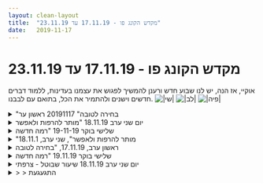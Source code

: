 ```yaml
---
layout: clean-layout
title:  "מקדש הקונג פו - 17.11.19 עד 23.11.19"
date:   2019-11-17
---
```

# מקדש הקונג פו - 17.11.19 עד 23.11.19 
אוקיי, אז הנה, יש לנו שבוע חדש ורענן להמשיך לפגוש את עצמנו בעדינות, ללמוד דברים חדשים וישנים ולהתמיר את הכל, בתואם עם לבבנו. <img src="http://www.timg.co.il/tapuzForum/images/Emo77.gif" alt="|שי|"> <img src="http://www.timg.co.il/tapuzForum/images/Emo23.gif" alt="|לב|"> <img src="http://www.timg.co.il/tapuzForum/images/Emo230.gif" alt="|פיה|">

<details>
                    <summary>"בחירה לטובה" 20191117 ראשון ער</summary>
                    <br> התחלת שיעור 19:40<br> מעבר לנקודה אחרת.תוך  הליכה ,כדאי ללכת טיפה לפני המוביל בסוג הליכות אלו, אני תוהה למה?<br> כשרואים מקום שרוצים עושים קול שרוצים, ושמתקרבים למקום שלא רוצים עושים קול בהתאם.<br> הבאתי את הקושי אחר כך בפני ריב ובועז. <br> לא יצרת הקולות המצחיקים ומשונים, אלא הרצון שלי הוא שלא בהיר. אין מקום שבו ממש ארצה לשבת ואדע זאת.<br>  את ה&#39;לא רוצה&#39; יהיה לי יותר קל אך גם כן מאתגר.<br> וזה ממשיך ליומנה של דנה, כחלק מטיפים של הגשמת היממה, שבו היא שואלת על מה יהיה/ יעשה לה ממש כיף להגשים ביום שיבוא.<br> אני מפחד מהתרגיל הזה וידוע שמה שיוריד אותי ממנו זה החלק של למצוא מה בעצם אני רוצה להגשים ומה יעשה לי כיף. אני מצליח להגיע לרמת הצ&#39;ק ליסט - מה אני צריך לעשות כי צריך, על מנת שזה ירד ממני שיעשה לי נעים.אך זה עוד לא ברמה של ידיעה של רצון בהיר.<br> <br> המשכנו למעגל של שדים, מלאכי חבלה על אדם נורמלי. איך מחבלים לו בערמומיות בחייו.המשכו למאלכים שעושי טוב. ואז קצת הכרנו את המלאכים שלנו החבלנים והיותר נחמדים.<br> מרחב שיעור קונגפו - מרחב שאפשר לטעות ואולי אפילו לנסות לטעות ולהתרגל ל&#39;לא&#39; שהוא לגיטימי לחלוטין.<br> <br> שתי תנועות פנימיות:<br> 1. &#39;בולשיט&#39; איזה מילה טעונה ונפלאה <br> 2. מושלם <br> <br> המשכנו על תנועה של למידה שמזינה את עצמה וגדלה, מין אורגניזם של למידה.<br> למידה - כתיבה ותיעוד ביומן - קריאה של העקבות - למידה איכותית יותר וכן הלאה. <br> <br> סוגי תשומת לב, חלוקה של ריב, במענה לבירור שלי עם רצון לא בהיר. <br> סיום שיעורה 21:54
                  </details><details>
                    <summary>יום שני ערב 18.11.19 "מותר להרפות ולאפשר</summary>
                    נפגשים בכיכר, נוכחים, אסא ריב ישי ואני<br> להתמזג לעייפות, להרגיש את העייפות ולהתמסר לה, לנוח בתוך העייפות<br> להתמסר לעייפות לאפשר לה להיות<br> יורדים במדרגות של הכיכר לחוף גורדון, נעמדים מתחת לעמודים הצמודים למלון<br> ריח של כביסה<br> לנוח בתוך האגן, לעשות תנועות כשאני נעה ומונחת בתוך האגן, מונחת ונחה כאחד<br> תנועות בכל הגוף באופן נעים<br> התבוננות בשפע המקיף אותנו והעולם הוא אחד<br> לחוש את הפנים והחוץ<br> לנוח&nbsp;&nbsp;בתוך הגוף שלי<br>
                  </details><details>
                    <summary>שלישי בוקר 19-11-19 "רמה חדשה</summary>
                    שיעור בית לפי הנחיות שקיבלתי במייל מבן.<br> חלק ראשון 8:20 - התחלתי בקריאת הטקסטשבן צירף, לאחר מכן הרפיה בעיניים עצומות בישיבה ואז תוך כדי שיטוט בבית.<br> שמתי לב עד כמה הדברים שמחכים לי לעשותם מייצרים אצלי מתח וחוסר שקט.<br> תרגלתי הרפייה תוך פינוי ומילוי המדיח, בעיקר שמתי לב לאנרגיה מיותרת שאני מפעילה עם כל שריר, זה לגמרי רגשי.<br> אני מסוכסכת עם כל מכשירי הבית, המדיח מכונת הכביסה וכו, הם בעצם עוזרים לי אבל אני כועסת עליהם.<br> <br> חלק שני 8:51 - קריאה ביומן השיעורים.<br> בעיקר נהנתי לקרוא את הסיכומים של ריב שהם די &quot;מתישים&quot; לקריאה אך מסתתרות בתוכן מתנות קטנות ויקרות ערך.<br> <br> חלק שלישי 9:22 - חלימה בהקיץ בעיניים עצומות.<br> היה משובח במיוחד. אחד הדברים שאני לוקחת מהשיעור הוא לפחות להיום, לנסות להאט את עצמי, לעשות ולחשוב יותר לאט.<br> בהצלחה לי!<br> השיעור הסתיים בשעה עשר.<br> <br>
                  </details><details>
                    <summary>"מותר להרפות ולאפשר", שני ערב, 18.11.1</summary>
                    מצד אחד הייתי מפוקס יותר מהרגיל. מצד שני קצת אדיש.<br> <br> האמת היא שזה נע בין מצבים של פיקוס ולמידה איכותית, לבין מצבים של עופפות ושיעמום.<br> <br> נהנתי מ: להאזין לשיחה בין ריב ואסא, לגלות דרכים לשבת ולקום בקלות, לשים לב לתנודות מצבי התודעה.<br> <br> עם שיר גם.<br> בין שבע וחצי לתשע ו19.<br> <br> היינו גם על הטיילת דרומית לכיכר אתרים.
                  </details><details>
                    <summary>ראשון ערב, 17.11.19, "בחירה לטובה</summary>
                    התחלתי את השיעור שלי ב19:35 +-. נכחו גם בועז, דרור, ריב ובן.<br> תרגלתי עם ריב ובועז חבטות על כרית, עם כוונה של שיסוף וחדירה לעומק. היה די כיף.<br> <br> בן הנחה את חמשתנו למקום אחר תוך מתן אפשרות לכל אחד מאתנו להצביע על מקומות שמושך אותנו להתאמן בהם, ואפשרות לסמן בכף יד פתוחה כמו &quot;עצור&quot;, על מקומות שיש לנו התנגדות לגביהם (בצירוף השמעת קול חיובי / שלילי, בהתאם לסוג הסימון וללא מילים).<br> קיבלנו טיפ כללי לשיעורים שלנו - לא לצנזר את עצמנו אם אין סכנה בדבר שאותו לא מצנזרים.<br> <br> התמקמנו בנקודה מסוימת ברחבה מול &#39;הבימה&#39; והתיישבנו במעגל.<br> מתן עזרה לפי סבב, למי שבוחרים (יכול להיות כל הנוכחים / מישהו מסוים / כללי וכו&#39;) באיך להצליח לעשות כמה שיותר ממה שרוצים לעשות במהלך היום (או משהו דומה).<br> <br> בישיבה קרובה יותר והחזקת ידיים, דימינו שאנחנו חבורת שדים, המנסים לחבל בתודעתו של אדם דמיוני הנמצא במרכז המעגל. האמצעי הוא שאנחנו חושבים בתוך המוח שלו, שותלים בתוכו מחשבות וכדומה.<br> באופן דומה היינו לחבורת מלאכים המנסה להיטיב עם אדם דמיוני כלשהו.<br> לאחר זמן קצר שינינו את הפוקוס, כך שכל אחד מאתנו היה לאותו אדם המוקף מלאכים שמנסים להיטיב עמו.<br> <br> תרגול שתי תנועות פנימיות:<br> אמירת &quot;בולשיט&quot; על כל מני דברים בתוכנו שנראה שכדאי להפנות אליהם את זה.<br> ראיית עצמי על כל מה שיש בי כמשהו שלם שאין בו כל פגם, שהיקום כולו נושא אליו עיניים בפליאה והשתאות, תוך שימוש במילה &quot;מושלם&quot; על מנת לציין זאת לעצמי.<br> תרגול שתי תנועות חיצוניות כרצוננו. עבדתי עם תנועות סיבוביות.<br> <br> סיימתי מוקדם מהרגיל, בסביבות 20:55.<br>
                  </details><details>
                    <summary>שלישי בוקר 19.11.19 "רמה חדשה</summary>
                    איזה תאריך נחמד<br> השיעור היה במתכונת עצמונית אז בחרתי לקיים אותו בקריית ספר, והאמת שממש נהניתי להיות לבד. נהניתי גם להיות עם שיער פזור משום מה, אולי כי זה היה שונה ומשוחרר יותר. נדמה לי שאני יותר מאפשרת לכל מיני תכנים להגיע אליי מבעבר, ובכלל הייתה תחושה כבדה של משהו תכליתי מאוד, כמעט מזעזע במשמעות שלו.<br> <br>
                  </details><details>
                    <summary>יום שני ערב 18.11.19 שיעור שבוטל - צרפתי</summary>
                    ביטלתי את השיעור שלי :)<br> התחלתי קורס 4 בצרפתית והוא יוצא לפני שיעור קונג-פו.<br> עד שאני מגיעה הביתה, אני חייבת לאכול משהו, ואז אני צריכה כבר לצאת לשיעור. זה קשה לזה לעבוד ככה.<br> אז אני אנסה לבוא לשחיעור קונגפו אחר שבוע הבא, ולראות אם הקבוצה מתאימה לי&nbsp;&nbsp;<br> ואז רק לכמה חודשים אהיה בקבוצה אחרת פשוט :)<br>
                  </details><details>
                    <summary>> > התגעגעת</summary>
                    
                  </details><details>
                    <summary>> > > > חשבתי עלייך</summary>
                    ולעדכן אותך בווטסאפ ברגע שאעבור קבוצה לכמה חודשים! אהההההה
                  </details><details>
                    <summary>ד לילה 20.11.19 "בדיקות ותיקונים</summary>
                    אז הפעם הגעתי בערך ב-20:45 וסיימתי בסביבות ה-23:30 ככה.<br> בשיעור איתי הייתה גם שיר<br> <br> הגעתי והמתקן היה מאוד עמוס. וגם לא היה בא לי ישר להתחיל איתו. אז במקום זה חזרתי לסביבת אימון של בעיטות ברצף ובנעימות למלא זמן, המשך של תרגול מאתמול בלילה תוך כדי צפייה בסדרה. זה היה לי ממש נעים להרבה זמן. גם כשהיה קשה. לאחר מכן תרגלתי קצת את אגרוף ארוך 2 - איזו צורת אימון מופלאה. <br> <br> אחר כך ניגשתי אל המתקנים שבינתיים התרוקנו וחזרתי אל אימון האחיזות והתנוחות. זה כל כך כיף להתאמן על זה ככה. לאט לאט, בכיף. לבנות את זה ככה שזה נעים בכל שלב. האימון הזה הלך והתפתח בהדרגה במהלך כל השיעור. <br> <br> בשלב מסויים שיר הגיעה והעברנו את המיקום שלנו אל גן דובנוב כשבדרך אנחנו ממשיכים את ההנחיה משני בערב על העייפות כאנרגיה. <br> <br> כשהגענו, השיעור שלנו התפצל. אני המשכתי את השיעור הארוך, העדין היסודי והכיפי ממש שעבר אלי היום בנושא הזה. ושיר המשיכה בשלה כשמידי פעם אני עוזר עם איזו הנחיה או הכוונה. היא עשתה עבודה יפה!<br> <br> • מפת למידה בסיסית כזו - שני המצבים: במה אני רוצה להתקדם? ו-מה אני צריך עכשיו?<br> <br> • בעת טיפוס - כמה אבטוחים יש לי עכשיו? לשאוף לכמה שיותר בכל מצב. המינימום הוא 3. <br> <br> לאחר שהשיעור של שיר הסתיים, המשכתי את שלי עוד זמן מה. בשלב מסויים קלטתי שאני ממש ממש נהנה מהאחיזות והמשיכות והמאמצים וההיתלויות. שזה מאוד יפה. <br> <br> ברגע מסויים שאלתי את עצמי כזה וואלק מה עכשיו. מה אסא צריך עכשיו? במה הוא רוצה להתקדם עכשיו? לאן השיעור מכוון עכשיו?<br> <br> הסתבר שהוא כיוון לעולם החצרות האחוריות. מצאתי את עצמי באיזה גן אחורי בין כמה בניינים. יכולתי להרגיש את האיכות השקטה והקסומה הזו שיש לפעמים עבורי במרחבים החצי נסתרים האלה. ושאלתי את עצמי מה יש פה עבורי? מה הגיבור הזה עושה כשהוא חומק לו לכאלה? <br> <br> יכולתי לשמוע את הקולות של אנשים שוטפים כלים, קולות מרוחקים של דיבור בטלפון או איזה רחש אחר. זה הזכיר לי רגעים קסומים כאלה של לטייל לבד בלילה בשבילים של הקיבוץ. לשמוע רחשים של מזגן. להיות לבד בחוץ בזמן שכולם בפנים בבתים האלה שלהם.<br> <br> לא התפתיתי לחשוב שקיבלתי איזו תשובה מוחלטת לגבי זה, אבל קצת מזה קלטתי. זה להיטען באומפ הטוב הזה. רציתי להישאר נסתר. רציתי להישאר בעולם הזה, לא לחזור לעולם ההוא. כבר קודם בגן דובנוב קלטתי משהו מהרוח הזו של ערב ילדות בקיבוץ. עם המסתורין הזה של זה. זה כמו לגלות שער לנרניה איכשהו. <br> <br> באמצע הגן שעמדתי בו היה עץ גדול, מוקף בהרבה צמחיה. וכמעט ויתרתי על להגיע לאמצע שלו ולעמוד ליד העץ כמו שרציתי. אבל בסוף לא ויתרתי ונכנסתי לשם. וזה היה חשוב גם כן, למרות שנשארתי שם בפנים בדיוק דקה. <br> <br> לבסוף יצאתי משם, עשיתי באיזה מגרש חניה את אגרוף ארוך 2 שוב. ואז סיימתי את השיעור שלי. <br>
                  </details><details>
                    <summary>שלישי בוקר 19.11.19 "רמה חדשה</summary>
                    זמני השיעור שלי 8:10 עד 11:24<br> השתתפו בשיעור נעה, ליעוז, הדר ואני<br> <br> מתוך החלק הראשון<br> הרפיית הפנים והעיניים, חידוד הראייה, צפייה בים הפיקסלים, בקשת הרפייה כלל גופית.<br> קמתי מהשינה כשאני מרגיש קצת חולה כזה, אז חלק בלתי מבוטל מהעבודה היה מול ועם ההרגשות הללו. כולל, בשלב כלשהו, מקלחת חמה. החלק האחרון של העבודה הוא ישיבה מול המחשב, אישור התחושות. והנאה מהראייה שהתחדדה ועלתה רמה. <br> <br> מתוך החלק השני<br> סיימתי את החלק השני. בהחלט השתפרתי במהלכו. <br> היה נעים מאוד לאסוף לעצמי דברים משיעורים של אחרים ולהציץ פנימה לעולמות שלהם. דרך רשומות היומן שלהם. עדיין קצת חולה. נרדמתי קצת במהלך תרגול של איזה משהו שם. או &quot;עופפתי קצת&quot; בכל אופן.<br> <br> מתוך החלק השלישי<br> שיניתי את ההנחיה כדי שלא איעלם במהלכה במצבי המעט מוחלש. במקום לבצע אותה בשכיבה על הגב עשיתי אותה רוב הזמן בעיניים פקוחות ואפילו תוך כדי הליכה. מאוד נהניתי מהפעילות הזו של לחלום בהקיץ בכיוונים שאני מעוניין בהם. <br> <br>  <br> תודה!!!
                  </details><details>
                    <summary>"בדיקות ותיקונים", רביעי ערב, 20.11.1</summary>
                    שעה או יותר לבד, מתחיל לעשות לעצמי טוב. בעיקר בנקודה שבה גם נאספתי. מעין בועה מיטיבה לעצמי. מכילת כל. בועה שחזרה גם בסוף השיעור.<br> <br> עם בן ואז צצה לה קרן והולכים לכיוון כיכר רבין.<br> <br> בדרך לגן דובנוב ואז גם שם, מקבלים 3 כותרות למעין כיוונונים פנימיים. אחד מהם הוא לשים לב למצבי ולשפר אותו, השני הוא לקבל את מצבי, והשלישי לעשות שימוש במצפני הפנימי.<br> <br> לא זוכר את השמות של הכיוונונים. אולי ינתנו לי כאן שוב פעם.<br> <br> אולי הכי משמעותי היה לי כיוונון המצפן.<br> זה המסע שלי. לא של בן, או שלו, או שלה. שלי.<br> אולי עוד פן של זה, זה ללכת עם הלב. לסמוך על עצמי.<br> <br> אנחנו רוצים את שלושת האיכויות האלה ביום יום שלנו. השיפור, הקבלה, ההקשבה.<br> <br> אם שריר מסויים מאומן נכון, אנחנו נפתחים לעזרה מבחוץ. זה יכול להיות סרטון, פוסט, כל דבר בעצם. <br> אני רואה את זה כסוג של חדוות החיפוש.<br> <br> לאחר שבן אמר שאולי סיים את התערבותו, שיחקתי בכל מיני מתקנים, בכוונה לתת דרור כמה שיותר לעצמי, והיו רגעים מאוד מהנים.<br> <br> שמתי לב שכדאי לי להתרחק מעט מבן וקרן, והשיעור נמשך בקצה אחר של גן דובנוב. שם חשתי אותו, ובחלק מהזמן זה מה שהוא היה, לחוש אותו. כלומר לא כל כך ידעתי מה אני עושה, אבל הרגשתי שכיף לי להיות במרחב הזה, והוא טומן בחובו איזה פוטנציאל. נתתי לעצמי לא לדעת.<br> <br> אחר כך טיילתי, בעודי ממשיך לחוש בקסם הזה, או במרחב הזה, והשיעור הגיע לסיומו על ספסל נחבא. בשמונה וקצת.<br> <br> 16:30-20:04.<br>
                  </details><details>
                    <summary>> > להיות מוכן לטעות</summary>
                    אם אין סכנה ממשית בדבר, למה לא? <br> <br> מדמיינים ילד שלא מאפשרים לו מרחב לטעות. זה מחניק.<br> <br> לתת לילד הזה, לאדם הזה מרחב להתנסות. זה משחרר, ומגדיל את טווח האפשרויות.<br> <br> ככה אפשר לצמוח. לפרח יש את מה שהוא זקוק לו (:<br> <br>
                  </details><details>
                    <summary>רביעי ערב 20.11.19 "בדיקות ותיקונים</summary>
                    אסף אסף אותי מנקודת האיסוף<br> צעידה לכיוון גן דובנוב<br> התבוננות באנרגיה של העייפות, טרמינולוגיה חדשה- אנרגיה במקום עייפות<br> האנרגיה הזו היא אנרגיה , סוג של אנרגיה- אני מתבוננת בה מתמסרת לה ומאפשרת לאנרגיה הזו להיות, לא נלחמת<br> משהו נפתח סביב העניים<br> הגענו לגן דובנוב<br> עבודה על בטיחות. אחיזה בטוחה על ידי 3 נקודות או ארבע נקודות. טיפוס על המתקנים ותשומת לב ליציבות<br> עבודה עצמית- במה אני רוצה להתפתח בקונגפו שלי עכשיו? <br> קושי , התנועות קפואות ולא זורמות- עזרה של אסא בהנחייה<br> <br> 1. מה שיר צריכה עכשיו? התבוננות חיצונית על שיר <br> 2.במה עכשיו אני רוצה להתפתח<br> סיבובים&nbsp;&nbsp;יציבים וטיפוס על המתקנים<br> עבודה עצמית עם המתקנים&nbsp;&nbsp;על יציבות , חזרה יציבה ושיווי משקל .<br> <br>
                  </details><details>
                    <summary>רביעי ערב 20.11.2019 "בדיקות ותיקונים</summary>
                    לשים לב למשקלים השונים והעדינים על מקומות שונים בגוף ולקלות שבהם הגוף נושא אותם (המשקל של הבגדים, המשקל של השיער, המשקל שחלקים שונים בגוף מפעילים על אחרים). שמים לב לעייפות שיש בנו ונהנים ממנה. להנות משקט. להנות מהיופי. בהליכה נעים בחופשיות בין ארבעת הפעולות ובשלב מסויים משתפים בזאת שהכי הפקנו ממנה תועלת.<br> <br> אני ושמואל מתקדמים ביחד בקשר והרמוניה עם הקרקע. בהתחלה עובדים בצורה די עצמאית תוך שיתוף חלקי במה שאנחנו עושים. בעיקר חוויתי את הקרקע כישות אוהבת ומתוך החוויה הזאת נעתי בחופשיות, הרגשתי גם איך כח המשיכה משפיעה על כל תנועה ותנועה שלי. בשלב מסויים עברנו להפיל / להניח על הקרקע אחד את השני לפי תור, ואז שנינו תרגלנו רביצה מתמסרת. <br> <br> עם בועז ושמואל, כל אחד מלמד את האחרים קטע מפורמה, והשאר מתיחסים אליו כדבר חדש לחלוטין. שמואל לימד אותנו קטע מאגרוף ארוך, נראה לי, בועז את הפורמה הראשונה ואני קטע מפורמת יאנג. <br> <br> המשכנו עם סדרת הנחיות תנועתיות שהיו לי די אינטנסיביות, מתיחות של הגוף לכיוונים שונים, תרגול הפורמה האהובה, בעיטות הצידה, מעיין קפיצות צפרדע הצידה ועמידת ידיים. במהלך התרגילים בן שאל אותי כמה שאלות, ובסופו של דבר נתן לי את הפויינטר &quot;להיות קשוב לגוף שלי&quot; להמשך השיעור. <br> <br> שיחה ושיתוף חוויות לגבי תרגול יומיומי קטן וקבוע. מכאן כל אחד המשיך את השיעור שלו וברגע שרצה לסיים אותו היה צריך לכנס את השאר ולהנחות תרגול של כמה דקות. מהר מאוד שמואל כינס אותנו והנחה תרגול שאני כרגע לא זוכר. מהר מאוד לאחר מכן דרור הנחה אותנו בתרגיל מאוד מהנה שבו עשינו גלגול ואז מייד בעטנו בכרית שהיתה מוחזקת על הקרקע. מהר מאוד לאחר מכן אני הנחתי אותנו בתרגיל שהמצאתי באותו רגע שבו בכל רגע כל אחד יכול להיות עם כף יד אחת, שתיים או אפס, שמופנות קדימה כשהן פתוחות עם אצבעות סגורות, וכל אחד מוזמן לתת אגרופים לאותן כפות ידיים פתוחות. לאחר מכן סיימתי לעצמי את השיעור. <br>
                  </details><details>
                    <summary>בוקר רביעי 20.11.19"סודות האחווה</summary>
                    בערך מרבע לשבע עד שמונה .<br> נקודות חשובות-להתרווח עוד ועוד בגוף ולהנות מכך .הרגשתי מקומות שאני לא מעיזה להישאר נוכחת שם ,מקרב אותי לעצמי .היה לי מאוד נעים.<br> אחכ במשך היום חיפשתי את התחושה הזו של להתרווח ולהעמיק.ממש התאהבתי בה.<br> אינגריד -ריצה לעצמי .אהבתי את הרעיון אמשיך לחקור את הריצה במסלולים אל עצמי.<br> כפיפות מעמידה לישיבה והפוך ,שמרתי על המיקוד של התרווחות עוד ועוד.<br> תרצה- להשתמש במתקנים ולשים לב למצבים של דחיפה מול מצב של הידחסות ,מתיחה ו הישענות .(ההשראה הייתה מתחום הציור-מפגש בין כתמים)<br> להמשיך לחקור ואו פשוט להנות מהמצבים השונים .<br> הליכה כשכל אחד&nbsp;&nbsp;לפי התור משתף במועקה כלשהיא שעלתה,חבריו יכולים להגיב במשהו מועיל.(באתי עם מועקה עוד בבקר ששכחתי ממנה מתוך מחשבה שזה &quot;סיפור&quot;)<br> רציתי שהשיתוף יהיה קצר וגם התשובה אבל לא לגמרי הצלחתי להבהיר את זה.וגם שהגיע תורי ראיתי עד כמה מאתגר לקצר כשמשתפים.<br> אז ירדתי מזה .ונתתי לדברים ולקצב להמשך בצורה טבעית.<br> התשובות שניתנו לשאלתי היו מאוד טובות ונוגעות,לפחות היום הייתי הרבה יותר רגועה ,זה היה קשור בלשחרר הרגלים ,ציפיות, אחריות, לראות דברים בצורה חדשה ופחות טוטאלית.וגם להתמלא מחדש.למלא את הצד הרוחני ,נפשי.. ,להשתחרר מ&quot;הכובעים&quot; :אמא, אמנית ,בת ולמלא את עצמי מחדש.<br> שמתי לב שיואב עונה בצורה&nbsp;&nbsp;אנושית ואמפאטית ובשפה אישית.אינגריד בהירה, מדייקת&nbsp;&nbsp;ותמציתית בתשובותיה&nbsp;&nbsp;.<br> היה מעולה<br> תודה<br> <br> הצגת<br><br><table width='70%' cellpadding='0' cellspacing='0' bgcolor='#C6C7C6'><tr><td height='1'></td></tr></table><br><a href="http://www.tirzafreund.com" target="_blank" rel=nofollow>www.tirzafreund.com</a>
                  </details><details>
                    <summary>רביעי בוקר 20.11.19 "סודות האחווה</summary>
                    שעת הגעה: 06:25<br> משתתפים: תרצה, אינגריד, בן<br> בנקודת המפגש: בעיטות (השאיר לי חשק לעוד) תנועת הסטה, היה חיבור מעניין הבוקר. <br> <br> שינוי מיקום, תוך כדי שאנו מיטיבים עם עצמנו. סדר העברת הנחית השיעור מאינגריד לתרצה אליי. <br> ריצה להקפת הפארק, היה נעים לרוץ בבוקר הקריר. <br> עבודת התמתחות וגמישות ובהמשך מעברים משכיבה לישיבה ומשכיבה לעמידה. <br> יכולתי להודות לאינגריד על ההפעלה שלי. <br> המתיחות והגמישות הרגישו לי בתור התחלה של משהו שרוצה להימשך. <br> <br> בשלב מסוים קיבלתי מבן, הנחיה ספציפית עבורי, של <b>הרפיה</b>. <br> היה מיטיב עבורי לעבוד עם ההנחיה הזו ברקע. עלה בי דימוי של כתפיים מכווצות, שאינן מוסיפות ואולי גורעות מאיכות העבודה. <br> הרפיה נשמעה כמו הנחיה כיפית ומשדרגת. בן ממשיך הלאה ואנחנו נשארים בשלושה.<br> <br> ההנחיה עוברת לתרצה ואנו מתמתחים על המתקנים. <b>להתבונן בכוחות שפועלים עלינו</b> במהלך העבודה בתוך המתקן. <br> בעת השארת העקבות זו נשמעת הנחיה שמסקרן עבורי להמשיך ולהתפתח איתה בהמשך היום. <br> <br> שינוי מיקום, מעבר להליכה. שיתוף במועקה או בעיה כששני הפרטנרים האחרים מגיבים לה. <br> מנסה להקשיב מתוך הרפיה. להתבונן ברגשות שעולים בי כתוצאה מהשיתוף. (ועולים…)<br> <br> הגיעו אליי מספר נקודות:<br> <br> -להיזכר שלעתים קרובות יש לי יותר בחירה ממה שאני מדמיין לגבי המשחק שאני משתתף בו והתפקיד שלי בו.<br> -כשאני מרגיש מרוקן להיזכר שהאחריות על המילוי היא שלי. בתצורה פנימית מתאימה, גם מנתינה ושיתוף ניתן להתמלא.<br> -דברים שרואים מכאן לא רואים משם, כדאי לעתים להגביה עוף, כדי להרחיב את האופק ולקבל מבט וזוית על יעדים ומקומות חדשים. היציאה מהמערה הבטוחה, דורשת אומץ ורצון.<br> -המשחק האמיתי משלב בתוכו רגשות, חשיבה וקשב. המיומנות האפשרית והרווח הצפוי הם אינסופיים. יכול לראות חיבור לקוד היומן להיום, &quot;סוד האחווה&quot;.<br> <br> תרצה מעבירה אליי את ההנחיה, אני בוחר לסיים את השיעור. <br> שעת סיום 08:05<br>
                  </details><details>
                    <summary>שבת 16, 23.11.19, "משחק החיים</summary>
                    זמני השיעור 10:55 עד 15:15 בעיירך<br> השתתפו בשיעור: אסא וולפסון החמוד<br> <br> היה שיעור מגניב מהחזקים האלה שמרגישים כמו התגלות. החל לאט, בנסיעה באוטו. דחיתי את העצירה הראשונה לדלק, לטובת כניסה מוצקה יותר לשיעור. רציתי להיות כבר מבוסס בפנים כשאעצור. התרגיל שליווה את כל השיעור היה מין נסיעת מעבר אל מציאות חדשה. הותרת מה שהיה מאחורי. <br> <br> בעצירה הראשונה קיבלתי הנחייה להסיר דאגה מלבי. העמקתי בזה תוך טיול נעים בקניון וארוחת בוקר שכזו. מאוחר יותר בעקבות שאלה ששאלתי, קיבלתי שיעור נחמד על התפקוד הנכון של דאגה במערכת. זה עזר לי עוד יותר להעמיק ומצאתי את עצמי ממש משחרר את ההחזקה (הלא גדולה גם ככה) שהייתה בי, יודע שאטפל במה שצריך לטפל ושהכל יהיה בסדר. תוך כדי כך גם עברו בי דמיונות נפלאים של מציאויות אפשריות שאני בטוח ארצה לחיות אותן בעתיד מתישהו. <br> <br> אז כן, אמנות האושר, אמנות הריפוי, אמנות ההגשמה, אמנות ההרפייה כחלק מכל השלושה הללו. תחנה מופלאה. כשחזרתי למכונית זה כבר היה לתוך מציאות שונה מכפי שהייתה כשיצאתי ממנה. שפויה, זוהרת וכיפית מאוד שכזו. <br> <br> המשכתי בנהיגה, נהנה מאוד מהשקט והנוף. ממשיך את התרגילים שהתחלתי. <br> <br> העצירה השנייה הייתה אירוע מופלא. הלכתי לים ומצאתי את עצמי על החוף שראיתי אתמול בדמיוני (לא הייתי בו מעולם). מין פלטה סלעית כזו כיפית שהים עושה בה חריצים ושקעים. <br> <br> החל שם חלק תנועתי נעים מאין כמוהו שבו קיבלתי כמה חבטות חדשות, וטכניקה נכונה יותר לתרגול הבעיטות שלי באופן מענג שמשפר את הבריאות של הרגליים שלי בדרך, את גמישותן, טווח התנועה שלהן, מהירותן ועוד. <br> <br> אחר כך עלו בזה אחר זה כמה דברים חזקים כאלה. <br> <br> הלכתי אל המים ועמדתי בתוכם. זה היה קריר, אבל נעים. מרגע שנכנסתי אליהם פתאום יכולתי לחוש יותר בבירור את העוצמה האדירה והאינסופית שיש בדבר הזה שאני טובל בתוכו את הרגליים שלי עכשיו. כמה נעים להיות ככה בשוליים שלו ולחוש אותו. השמש עשתה ריצודי אלוהים על המים. <br> <br> הרגשתי שוב מה שהרגשתי ביום רביעי האחרון. שיש כאן חבילת מידע עצומה שאני לא יכול להבין אלא פירור ממנוה בהתחלה עלה קצת תסכול מזה, אז קיבלתי&nbsp;&nbsp;שהדבר בי שחש אי הבנה וגם קצת תסכול, הוא רק חלקיק מאוד קטן מהאינטליגנציה שלי, ושמרכזים אחרים שלי מקבלים עכשיו מידע הרבה יותר שלם ועשיר ועמוק. וכשהנחתי לערוץ הזה והעברתי אל הערוץ הרגשי והפיזי, קיבלתי מין בום מהמם. טלטול מופלא. עלו בי דמעות. היה קשה לי להכיל את זה. טוב עמוק. נצח. בריאות עמוקה. שלמות. מלים שעולות בי עכשיו כשאני מנסה להעביר משהו מזה לכאן. <br> <br> זה מה שכתבתי לי על זה באותו רגע:<br> לקבל חבילות מידע עמוקות ולתת לחלקים בי שמבינים לעכל אותן. אני השכלי אינני מבין הרבה ואין טעם להיות מתוסכל מזה. זה פשוט לא מידע בערוץ הזה.<br> <br> שאר השיעור שלי היה עטוף באנרגיה הזו במידה רבה, וגם חלק לא מבוטל מהמשך היום שלי. והתנועה הזו שלמדתי, להעביר לערוצים האחרים ולהניח להם להוביל/לקבל את המידע/להנחות...<br> <br> עוד כמה שעלו באותה הזדמנות:<br> <br> • השיעור כמקטע חיים עתיר אנרגיה. סוכן של יום יום הרגלי ברמות אנרגיה כאלה.<br> • ציטוט של האקדוחן האגדי, השריף וואייט ארפ, שראיתי בבוקר בפייסבוק: Fast is fine, but accuracy is final. You must learn to be slow in a hurry. <br> <br> לאחר החלק הזה שבתי למכונית והמשכתי בנסיעה. כל העבודה שלי עלתה מדרגה לאחר מכן. בין היתר, הנחתי לעצמי להיות בשיעור באופן אחר. לדוגמא העבודה של אני מניח עולם אחד מאחורי ונכנס בשעריו של עולם חדש, הייתה הרבה יותר רבת עוצמה ואמתית לאחר מכן. <br> <br> הגעתי הביתה בתחושת אושר איתנה ונעימה. וסיימתי את השיעור כאן. במיניסטודיו. בברכה. <br> <br> תודה!!!!<br>
                  </details><details>
                    <summary>"מרחב עבודה" 19.11.2019 יום שלישי 21:0</summary>
                    הקדמה ראויה הסיכום האונלייני המלא, הוא שחזור של חצי סיכום שנעשה קרוב לזמן השיעור ותיקונים בדיעבד.<br> יש לכך לפעמים את היתרונות של הפרספקטיבה,ומצד שני קצת איבוד של חלק מהתחושה.<br> מבחינתי חלק מאוד מיוחד הייתה התחושה שאני מכוון למטרות שכיוונתי מתוך&nbsp;&nbsp;רצון מודע ללמוד אותם.<br> ולהלן הסיכום.<br> <br>  שיעור שהתחיל מרצון לתרגל 40 הליכות.<br> מהר&nbsp;&nbsp;מאוד עקב ההבנה שהמוח עייף ומעורפל השתנה לשני דגשים, עבודת ריפוי ועבודת למידה, עבודת הריפוי כללה מספר תרגילים של ריפוי באמצעות תשומת לב לנשימה.<br> תשומת לב&nbsp;&nbsp;לסביבה. עבודה עם ריפוי&nbsp;&nbsp;באמצעות פרימה של דימוי מסוים שכסה את ההוויה&nbsp;&nbsp;שהתקיימה. <br> עבודת ריפוי עם מרכזים מסוימים שנפגעו לתת להם שפע תשומת לב.<br> עבודה עם שימת לב לערפול.<br> עבודה עם מטרות&nbsp;&nbsp;ברורות יחסית,זה שיעור ואני רוצה לעבוד על…<br> בחירת מטרות של&nbsp;&nbsp;ריפוי, נשימה תשומת לב.<br> תשומת לב: שימת לב לרכיבים מסוימים קיימים ולעיתים יוצאים מכלל שליטה.לדוגמה מנגנון של אכילה, חלק שישמח לאכול ועוד ללא הפסקה כאילו יצא משליטה.<br> שד של פוקוס אינטימי לא מדויק שממיר מתח אינטימי לאנרגיה מינית לא מדויקת שמתבזבזת.<br> עבודת ריפוי דרך חיבור לעולם.<br> עבודת ריפוי דרך תשומת לב למרכז המיני.<br> עבודה של התחברות&nbsp;&nbsp;לעולם.<br> שורה של עבודות פנימיות שבהן מתכנן את העבודה הפנימית בעינים פקוחות ולאחר כן מבצע בעינים סגורות בלבד.<br> לדוגמה: מספר עבודות בתחום אמנות הלימוד:<br> איך אני לומד, אני מסתכל על הרקמה שתי וערב על &quot;המכונה&quot;, של מה שאני מנסה ללמוד ומארגן את התבנית שאני רואה מחקה את התבנית ודוחף ומזיז חלקים פנימיים עד שיש לי תבנית תואמת ללימוד, כל זה התרחש בעבודה פנימיית של דימו -י 3 או 4 פעמים הזזה רכיבים ברקמה של השתי והערב&nbsp;&nbsp;תשומת לבו רקמה נרקמת.<br> מספר עבודות של הפריה ונשימה&nbsp;&nbsp;אל העולם ומחוץ לעולם,פנימה.<br> <br>
                  </details><details>
                    <summary>שני ערב 18.11.19 "מותר להרפות ולאפשר</summary>
                    אז מה היה לנו?<br> <br> זמני השיעור: 18:45 כזה עד סביבות 22:30 הייתי אומר.<br> השתתפו בו מלבדי גם ריבּ, ישי ושיר<br> <br> היה נחמד שריב ואני הגענו ממש מוקדם ודי ביחד כזה. אני זוכר שעבדנו זמן מה יחד בשיחה<br> על רצונות והגשמה וכיוצא באלה. כמו כן, עבדתי על פורם אגרוף ארוך 2. <br> <br> זמן מה לאחר מכן הגיע ישי והצטרף לעבודה במקדש.<br> <br> לאחר ששיר הגיעה נאספנו לנו בעזרת הנחייתו של ריב ועברנו מיקום. מעניין שהמיקום הנבחר היה אחד ששקלתי לקחת אותנו אליו לפני שני שיעורים ובחרתי על פניו את שובר הגלים. בהחלט מיקום עם כוח עבורנו אותו הערב. <br> <br> • עבודה עם העייפות - לאפשר לה, לנוח בתוכה, להיות ער בתוכה, לזלול את האנרגיה הזו.<br> • עבודה תנועתית קפיצה מרגל לרגל - להרפות עוד בתוכה, להגיע למקום של תנועה אינסופית. <br> • עבודה תנועתית להרפות בתוך סיבובי האגן - פלג הגוף התחתון הוא כחצובה נעה. אפשר להרפות בתוכה, לנוע בתוכה. להניע גפיים אחרות בסנכרון איתה. <br> • לגעת בעולם עם כפות הידיים, להפנות אותן גם לכיווני (צורת עבודה שכל פעם שאני חוזר אליה אני מופתע מחדש מכוחה)<br> • בזמן ריצה להפסקת שירותים ובחזרה - עבודה על הרפייה בתוך ריצה 60% מאומצת.<br> <br> לאחר סיום השיעור של שיר ושל ישי, אני וריב המשכנו לנו את שלנו. היה לנו חלק משמעותי מאוד שעסק באיך לגייס את עצמנו לדברים שלנו. איך להגיע לגעת בדברים שלנו. העברנו לעצמנו הדרכות שוות על זה. לדוגמא - להקציב שעה מהיום שלנו ללגעת בכל הדברים שאנחנו לא מגיעים אליהם בדרך כלל ורוצים. <br> <br> שיעור מופלא, <br> תודה!!!
                  </details><details>
                    <summary>שעור שני בוקר 18.11.19 - "יצירת עצמי</summary>
                    שעור עם דורית ורמי<br> <br> תחילת השיעור שלי<br> <br> הגעתי לנקודת המפגש מעט אחרי 6:20 - השיעור הרשמי הסתיים בשעה 8:15.<br> <br> תחילה היה לי אתגר למצוא את המרכז של עצמי. ביצעתי מעט תרגילי מתיחות, גמישות ויציבות. שיננתי לעצמי את 3 הנקודות שבחרתי לקראת השיעור: 1) קשב טוב ונינוח, 2) בהירות בכל רגע, 3) הנאה וקלילות.<br> <br> מהרגע שהתחלתי לשים לב לנקודות הללו, חל שינוי בצורת הקשב: הוא התרחב, אם כי תחילה לא היה יציב; היו רעשים ועליות וירידות, גם בבהירות; הייתה קלילות מסוימת ומעט הנאה.<br> <br> כשרמי הגיע וידאתי שהוא מעודכן לגבי השינוי ושעליו להתחיל בהנחיה. הוא היה מעודכן וגם שידר משהו שהיה מאוד נעים ומרגיע, תחושה של שלמות ורוגע.<br> <br>  שרביט ההנחיה בידי רמי<br> <br> רמי הוביל אותנו לרחבה שמאחורי מוזיאון תל אביב. הרבה עבודה עצמאית. עליה וירידה מהחומה, עבודה נמוכה, מתחת לגובה מטר. כל הזמן הזה הרגשתי בקשב מורחב ונעים, כשאני נינוחה, בהירה, חווה קלילות ונהנית. התמסרתי בהנאה מרובה לצעדי ריקוד עם קפיצות סיבוב.<br> <br> סיבובי ראש. לרגע איבדתי קשב, שמעתי מלמול וראיתי שרמי ודורית עברו לסיבוב מותניים. סיבובי ידיים רגליים בתנועות גדולות. חושה נעימה של התעמלות בקר שמאפשרת לגוף להתארגן בנעימות לקראת פעילות יותר אינטנסיבית.<br> <br> קרב מרפקים וברכיים עדין בשלישייה, בזוגות מתחלפים וא&quot;כ כל אחד עם עצמו. נהניתי.<br> <br>  שרביט ההנחיה בידי דורית<br> <br> מיד עם תחילתה של הנחייתה של דורית משהו בקשב ובצלילות שלי הצטמצם, התחלתי לשים לב למעין חורים, עלייה ברעש; נדרש ממני יותר מאמץ להיות בקשב מדויק להנחיות.<br> <br> התבוננות בביצועים שלנו ככלל ולחקור מה מידה ההשקעה הכדאית ביותר – 100%, 80%, 60%, 40% או פחות. כדאי להתנסות. הנחיה מרתקת. ראיתי את דורית מבצעת ריצה כשהיא נראית לי ב-100% מושקעת בתנועה שלה. היה מעניין לראות את זה מבחוץ – גם לא בטוח שמבחינתה זה היה 100%. לגבי עצמי גיליתי שרוב הזמן יש לי נטייה לתנודתיות בין תחילה 100% וא&quot;כ ירידה דרסטית – אפילו ל-40 או 20% תשומת לב. שמתי לב שכשאני יורדת מלכתחילה ל80-60% השקעה, זה משאיר לי יותר מרחב למידה ותשומת לב ושב-100% לא נותר לי מרחב להתבוננות על העשייה שלי וגם מאפשר לי יציבות והתמדה. כשאני חשה ביטחון עצמי מלא ואני נינוחה, אני לא מושקע ב-100% בפעולה, אלא היא מהווה חלק ממשהו רחב יותר. תגלית מרעישה!<br> <br> הזזות בשלישיה. הקשב המשודרג שלי אפשר לי להיות במקום שונה, יותר שלו ושלם, שבו יש יותר צלילות וקלילות והנאה.<br> <br> היזכרות בחוויה של פחד. תחילה ניגשתי לזה בצורה תיאורטית, מהראש.<br> <br> עבודה עם הפחד. בהדרגה ניסיתי לאפשר לעצמי לפגוש תחושת פחד אמתית. זה לא היה כיף, עורר חוסר בהירות, כבדות צמצום בקשב. היה מעניין לגשת למקום הזה מתוך בחירה ובאופן יזום. הרגשתי אמיצה מאוד.<br> <br> שיחה חופשית על העבודה עם הפחד בתנוחה לפי בחירה – התיישבנו שלושתנו. היה מעניין לשמוע את החוויה של דורית, שתיארה משהו עוצמתי. אני לא חוויתי משהו עוצמתי באותו הרגע, אבל בהמשך היום היו לי כמה חוויות של איבוד שליטה שבדיעבד התחברו לי לתרגיל הזה – כאב בטן חריף אחרי ארוחת הצהריים, בסוף היום לא זכרתי היכן החניתי את הרכב שלי ומיד דמיינתי כבר שגררו לי את הרכב. בסוף הכול הסתדר ומצאתי את הרכב שלי, אבל עברתי רגעים ארוכים מלאים בפחד).<br> <br> שרביט ההנחיה בידי אינגריד<br> <br> עד לרגע שבו דורית העבירה אלי את שרביט ההנחיה לא ידעתי מה אעשה. עלו לי כל מיני רעיונות אבל שום דבר לא ממש עשה לי חשק. כשהגיע הרגע לא ידעתי איזו הנחיה לתת. עברנו תחילה לעובדה עצמאית, עד שיגיע אלי רעיון.<br> <br> כעבור כמה דקות הגיע אלי רעיון: תחילה לעמוד גב אל גב ולהרגיש את עצמי ואת הפרטנרים, א&quot;כ להזרים אנרגיות טובות ונעימות. היה בזה משהו מרגיע ומרפא עבורי.<br> <br> לאחר מכן הונחינו לשחק במסירות עם כפפה. הרגשתי שזה יעזור לי להחזיר לעצמי בהירות, שלווה, הנאה וקשב מורחב. זה אכן הצליח. זה נמשך כ-10 ד&#39;. הנאה פשוטה, ילדית וראשונית. כיף.<br> <br> ישיבה במעגל כשכל אחד אומר, לפי רצונו, מילה אחת שמכילה בחובה משהו נעים. לפעמים שניים דיברו באותו הזמן וזה היה לגמרי בסדר, עדיין למילים היה אפקט אנרגטי טוב. עלו מילים כגון: אור, שמיים, כחול, ציפורים, אהבה, שקט, שלווה ועוד. כשהשתתקנו הכרזתי על סיום השיעור הרשמי. נשארנו עוד כדקה בישיבה שקטה יחד. הרגשתי אסירת תודה.
                  </details><details>
                    <summary>רביעי בוקר 20.11.19 – "סודות האחווה</summary>
                    זמן: 6:22-8:05 – משתתפים: יואב, תרצה, אינגריד – מנחה: בן<br> <br> בהתחלה<br> <br> הגעתי בשעה 6:22; תרצה ויואב כבר היו שם, גם בן. בן מיד הנחה אותי להתחיל את שעורי תוך כדי איסוף השניים האחרים והליכה איתם לגן דובנוב. הליכה תוך כדי תשומת לב למצב הגוף – מעין ספירת מלאי; כעבור כדקה: שדרוג מצבנו.<br> <br> בגן דובנוב עברנו לעבודה חופשית. התמסרתי לתרגילי גמישות נעימים.<br> <br> בן ניגש אלי ונתן לי &quot;הנחיה סודית&quot;, שאין עלי לחלקו אותה עם חברי לשיעור במסגרת השיעור. רק ביומן השיעורים אוכל לחשוף אותה. ההנחיה: להקפיד לכל אורך השיעור להשקיע לא יותר מ-80% ולא פחות מ-20% תשומת לב ואנרגיה לתוך התרגולים שלי.<br> <br> הנחיות להמשך השיעור<br> <br> אינגריד תנחה את השיעור של עצמה כפי רצונה ואם תרצה, היא תעביר את שרביט ההנחיה לתרצה בלבד, או שתכריז על סיום השיעור; אם תרצה תקבל את תפקיד הנחית השיעור היא תנחה אותנו לפי מה שמתאים לה ואם היא תבחר בכך, היא תוכל להעביר את שרביט ההנחיה ליואב בלבד, או להכריז על סיום השיעור. אם יקבל את תפקיד ההנחיה, יואב ינחה אותנו בדיוק לפי מה שמתאים לו, כמה שירצה, אם אופציה להחזיר את שרביט ההנחיה לאינגריד או לסיים את השיעור.<br> <br>  השיעור בהנחיית אינגריד<br> <br> ריצה &quot;אל עצמי&quot;, קלילה ונעימה. עקב ההנחיה הסודית של להשקיע בין 20-80% מאמץ בלבד, בחרתי אינטואיטיבית להימנע מלרוץ על שבילים, אלא בחרתי את מסלול הריצה שלי תוך כדי פעילות, פעם על המדשאה ופעם תוך חציית שבילים. זה עזר לי להיות יותר מפוקסת ובשליטה על מידת המאמץ המושקע, על קלילות וריצה למען עצמי; שמתי לב שאני צריכה להזכיר לעצמי כל אלה בכל רגע ורגע, שדפוס &quot;לעשות הכי טוב שאפשר&quot; רק מחכה להזדמנות להשתלט על הפעילות. מעניין.<br> <br> תרצה ויואב בחרו להתרחק – יואב שאל קודם אם מותר לרוץ איפה שרוצים, אמרתי שכן – בדיעבד הבנתי שלא נתתי על כך את הדעת ומצאתי את עצמי שלא יכולה להעביר הנחיה חדשה בשל המרחק הרב ביני לבין הפרטנרים – הם רצו עד קצה הגן. הבנתי שכדאי לי לתקן זאת בהנחיה הבאה וכך עשיתי. גם בן הגיב לכך ובירך על ההזדמנות לראות זאת. אהבתי את זה. רק עכשיו אני מבינה שדפוס ה-100%, המלווה בקול פנימי שיפוטי, ארב לי והתנדב להגיד &quot;יוו, איזו טעות!&quot;. דבר נוסף, תוך כדי שיצאה ממני ההנחיה לצאת בריצה אל עצמי, הופתעתי בעצמי ממנה, כי בדרך אני לא נוטה להתנדב לאימון ריצה. פשוט התחשק לי לרוץ, אבל לא כפעילות ספורטיבית מאמצת, אלא כפעילות טבעית, כיפית וקלילה. לכן נמנעתי מריצה על שביל מסודר.<br> <br> גמישות; עבודה חופשית; כמה סבבים של כפיפות בטן; מעברים משכיבה לעמידה – פתאום נהניתי מזה. בן נפרד מאתנו לשיעור זה. כעבור כ15-20 ד&#39; בערך העברתי את ההנחיה לתרצה.<br> <br>  השיעור בהנחיית תרצה<br> <br> תוך כדי שתרצה חיפשה אחרי הנחיה מתאימה, ניצלתי את הזמן להתיישב בתוך ה&quot;גביע המסתובב&quot;; נהניתי מתחושת קלילות וחופש, מתמסרת בהנאה לסיבוב ה&quot;גביע&quot;.<br> <br> לאחר מעט זמן חיפוש אחר הנחיה, תרצה הנחתה אותנו לעבוד עם המתקנים.<br> <br> שימוש במתקנים תוך משיכה או הישענות. תהיתי אם תלייה בידיים למתקן חורג מההנחיה הזו או לא ובחרתי ביני לבין עצמי לוותר עליה – היה לי קל לוותר עליה כיוון שכבר עשיתי זאת קודם לכן וזה הספיק לי. בדיעבד הבנתי שיכולתי להרוויח יותר חופש אילו הייתי מבררת זאת עם תרצה.<br> <br> מעבר עם הציוד עלינו. תוך כדי הליכה, שיחה חופשית על נושא שמעסיק אותנו. אחד מדבר, מספר דקות; האחרים מקשיבים. לאחר מכן יכולים להגיב ולתת טיפים. תוך כדי הליכה יצאנו מגן דובנו ובסוף הגענו לרחבת הכניסה של מוזיאון ת&quot;א, שם נשארנו עד סוף השיעור.<br> <br> אינגריד: מתארת קושי עם קולגות בצוות, מרגישה מבודדת, לא מוערכת, שלא מתייחסים, שאין עם מי לדבר, חווה תחרותיות לא נעימה מצד עמיתה צעירה. - תגובות: לשחרר, לבחון, להתבונן במצב מזוויות שונות. ללמוד מתגובות האחרים על כיצד אני מופיעה באמת במציאות. עצם הדיבור ואוורור הקושי הרגשי היה נהדר, גם הטיפים הועילו.<br> <br> תרצה: התמודדות עם התפקידים השונים בחייה, שסוחטים ממנה את כל האנרגיה עד שהיא נותרת מרוקנת ועייפה. תחושת חוסר אונים ואכזבה. – טיפים: להרפות מטוטאליות בכל התפקידים ולהשקיע יותר בעצמה. הרגיש מועיל.<br> <br> יואב: מבחינה מקצועית מתלבט בין להישאר בנקודה הנוחה יחסית שבה הוא נמצא כרגע לבין לחפש את האתגר הבא, תוהה אם צריך אתגרים או האם לתת למה מה שיבוא לבור. – טיפים: כדאי שיהיה אתגר, אבל אולי צריך להרחיב את האופק ולקחת אתגר לתווך ארוך יותר.<br> <br>  השיעור בהנחיית יואב<br> <br> יואב שקל את העניין מספר שניות ואז הכריז על סיום השיעור. זה הרגיש מושלם. המשכנו לשוחח משך כ-10 ד&#39;, באותה התנוחה ובאותו המקום. היה נפלא.<br> <br> לקחתי את השיעור הזה איתי להמשך היום וזה חולל בי ממש קסמים. אחווה קסומה.
                  </details><a href="javascript:history.back()">בית</a>
